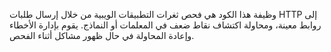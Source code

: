 وظيفة هذا الكود هي فحص ثغرات التطبيقات الويبية من خلال إرسال طلبات HTTP إلى روابط معينة، ومحاولة اكتشاف نقاط ضعف في المعلمات أو النماذج. يقوم بإدارة الأخطاء وإعادة المحاولة في حال ظهور مشاكل أثناء الفحص.
